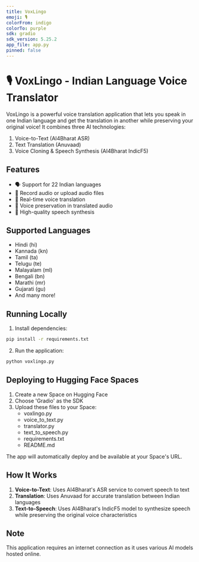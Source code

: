 ```yaml
---
title: VoxLingo
emoji: 🎙️
colorFrom: indigo
colorTo: purple
sdk: gradio
sdk_version: 5.25.2
app_file: app.py
pinned: false
---
```


# 🎙️ VoxLingo - Indian Language Voice Translator

VoxLingo is a powerful voice translation application that lets you speak in one Indian language and get the translation in another while preserving your original voice! It combines three AI technologies:

1. Voice-to-Text (AI4Bharat ASR)
2. Text Translation (Anuvaad)
3. Voice Cloning & Speech Synthesis (AI4Bharat IndicF5)

## Features

- 🗣️ Support for 22 Indian languages
- 🎤 Record audio or upload audio files
- 🔄 Real-time voice translation
- 🎯 Voice preservation in translated audio
- 🎵 High-quality speech synthesis

## Supported Languages

- Hindi (hi)
- Kannada (kn)
- Tamil (ta)
- Telugu (te)
- Malayalam (ml)
- Bengali (bn)
- Marathi (mr)
- Gujarati (gu)
- And many more!

## Running Locally

1. Install dependencies:
```bash
pip install -r requirements.txt
```

2. Run the application:
```bash
python voxlingo.py
```

## Deploying to Hugging Face Spaces

1. Create a new Space on Hugging Face
2. Choose 'Gradio' as the SDK
3. Upload these files to your Space:
   - voxlingo.py
   - voice_to_text.py
   - translator.py
   - text_to_speech.py
   - requirements.txt
   - README.md

The app will automatically deploy and be available at your Space's URL.

## How It Works

1. **Voice-to-Text**: Uses AI4Bharat's ASR service to convert speech to text
2. **Translation**: Uses Anuvaad for accurate translation between Indian languages
3. **Text-to-Speech**: Uses AI4Bharat's IndicF5 model to synthesize speech while preserving the original voice characteristics

## Note

This application requires an internet connection as it uses various AI models hosted online.
